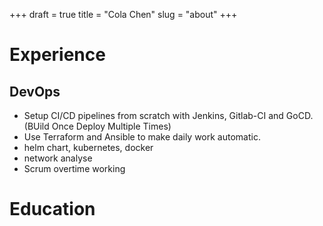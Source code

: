 +++
draft = true
title = "Cola Chen"
slug = "about"
+++

# Experience

## DevOps

- Setup CI/CD pipelines from scratch with Jenkins, Gitlab-CI and GoCD.(BUild Once Deploy Multiple Times)
- Use Terraform and Ansible to make daily work automatic.
- helm chart, kubernetes, docker
- network analyse
- Scrum overtime working

# Education
